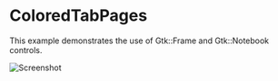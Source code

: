 # ColoredTabPages

This example demonstrates the use of Gtk::Frame and Gtk::Notebook controls.

![Screenshot](../../docs/Pictures/TabControl.png)
